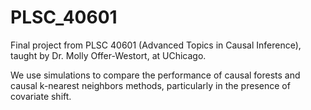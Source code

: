 # PLSC_40601

Final project from PLSC 40601 (Advanced Topics in Causal Inference), taught by Dr. Molly Offer-Westort, at UChicago.

We use simulations to compare the performance of causal forests and causal k-nearest neighbors methods, particularly in the presence of covariate shift.
